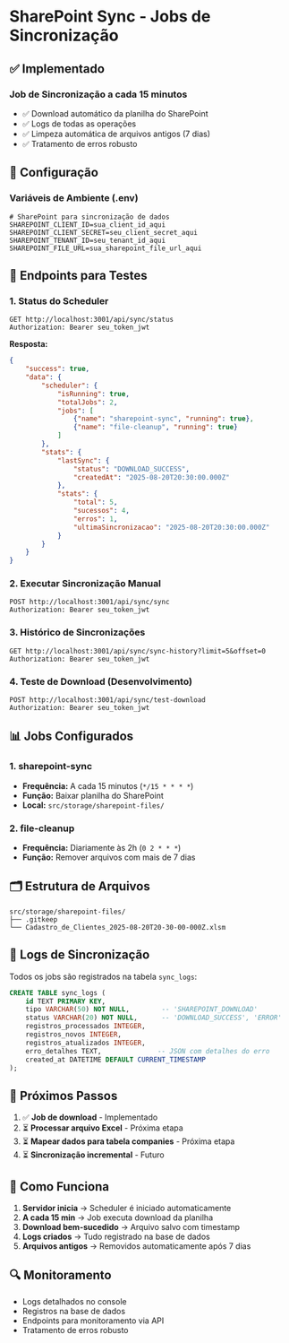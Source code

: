 # SharePoint Sync - Jobs de Sincronização

## ✅ Implementado

### Job de Sincronização a cada 15 minutos
- ✅ Download automático da planilha do SharePoint
- ✅ Logs de todas as operações
- ✅ Limpeza automática de arquivos antigos (7 dias)
- ✅ Tratamento de erros robusto

## 🔧 Configuração

### Variáveis de Ambiente (.env)
```env
# SharePoint para sincronização de dados
SHAREPOINT_CLIENT_ID=sua_client_id_aqui
SHAREPOINT_CLIENT_SECRET=seu_client_secret_aqui
SHAREPOINT_TENANT_ID=seu_tenant_id_aqui
SHAREPOINT_FILE_URL=sua_sharepoint_file_url_aqui
```

## 🧪 Endpoints para Testes

### 1. Status do Scheduler
```http
GET http://localhost:3001/api/sync/status
Authorization: Bearer seu_token_jwt
```

**Resposta:**
```json
{
    "success": true,
    "data": {
        "scheduler": {
            "isRunning": true,
            "totalJobs": 2,
            "jobs": [
                {"name": "sharepoint-sync", "running": true},
                {"name": "file-cleanup", "running": true}
            ]
        },
        "stats": {
            "lastSync": {
                "status": "DOWNLOAD_SUCCESS",
                "createdAt": "2025-08-20T20:30:00.000Z"
            },
            "stats": {
                "total": 5,
                "sucessos": 4,
                "erros": 1,
                "ultimaSincronizacao": "2025-08-20T20:30:00.000Z"
            }
        }
    }
}
```

### 2. Executar Sincronização Manual
```http
POST http://localhost:3001/api/sync/sync
Authorization: Bearer seu_token_jwt
```

### 3. Histórico de Sincronizações
```http
GET http://localhost:3001/api/sync/sync-history?limit=5&offset=0
Authorization: Bearer seu_token_jwt
```

### 4. Teste de Download (Desenvolvimento)
```http
POST http://localhost:3001/api/sync/test-download
Authorization: Bearer seu_token_jwt
```

## 📊 Jobs Configurados

### 1. **sharepoint-sync**
- **Frequência:** A cada 15 minutos (`*/15 * * * *`)
- **Função:** Baixar planilha do SharePoint
- **Local:** `src/storage/sharepoint-files/`

### 2. **file-cleanup**
- **Frequência:** Diariamente às 2h (`0 2 * * *`)
- **Função:** Remover arquivos com mais de 7 dias

## 🗂️ Estrutura de Arquivos

```
src/storage/sharepoint-files/
├── .gitkeep
└── Cadastro_de_Clientes_2025-08-20T20-30-00-000Z.xlsm
```

## 📝 Logs de Sincronização

Todos os jobs são registrados na tabela `sync_logs`:

```sql
CREATE TABLE sync_logs (
    id TEXT PRIMARY KEY,
    tipo VARCHAR(50) NOT NULL,        -- 'SHAREPOINT_DOWNLOAD'
    status VARCHAR(20) NOT NULL,      -- 'DOWNLOAD_SUCCESS', 'ERROR'
    registros_processados INTEGER,
    registros_novos INTEGER,
    registros_atualizados INTEGER,
    erro_detalhes TEXT,              -- JSON com detalhes do erro
    created_at DATETIME DEFAULT CURRENT_TIMESTAMP
);
```

## 🎯 Próximos Passos

1. ✅ **Job de download** - Implementado
2. ⏳ **Processar arquivo Excel** - Próxima etapa
3. ⏳ **Mapear dados para tabela companies** - Próxima etapa
4. ⏳ **Sincronização incremental** - Futuro

## 🚀 Como Funciona

1. **Servidor inicia** → Scheduler é iniciado automaticamente
2. **A cada 15 min** → Job executa download da planilha
3. **Download bem-sucedido** → Arquivo salvo com timestamp
4. **Logs criados** → Tudo registrado na base de dados
5. **Arquivos antigos** → Removidos automaticamente após 7 dias

## 🔍 Monitoramento

- Logs detalhados no console
- Registros na base de dados
- Endpoints para monitoramento via API
- Tratamento de erros robusto
